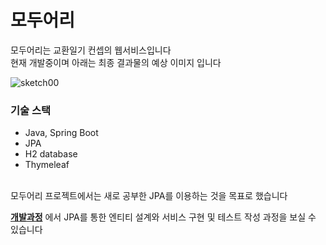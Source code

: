 # 모두어리
모두어리는 교환일기 컨셉의 웹서비스입니다  
현재 개발중이며 아래는 최종 결과물의 예상 이미지 입니다  

![sketch00](https://user-images.githubusercontent.com/80666066/116812151-33545980-ab88-11eb-829a-4f1c70a5a67a.png)


### 기술 스택
- Java, Spring Boot
- JPA
- H2 database  
- Thymeleaf

</br>
모두어리 프로젝트에서는 새로 공부한 JPA를 이용하는 것을 목표로 했습니다  

[**개발과정**](./documents/개발과정) 에서 JPA를 통한 엔티티 설계와 서비스 구현 및 테스트 작성 과정을 보실 수 있습니다  
</br>  
